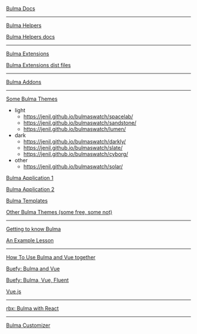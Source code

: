 [Bulma Docs](https://bulma.io/documentation/)

----

[Bulma Helpers](https://github.com/jmaczan/bulma-helpers)

[Bulma Helpers docs](https://github.com/jmaczan/bulma-helpers#documentation)

----

[Bulma Extensions](https://wikiki.github.io/)

[Bulma Extensions dist files](https://github.com/Wikiki/bulma-extensions/tree/master/dist)

----

[Bulma Addons](https://mubaidr.js.org/bulma-addons)

----

[Some Bulma Themes](https://jenil.github.io/bulmaswatch/)
- light
    - https://jenil.github.io/bulmaswatch/spacelab/
    - https://jenil.github.io/bulmaswatch/sandstone/
    - https://jenil.github.io/bulmaswatch/lumen/
- dark
    - https://jenil.github.io/bulmaswatch/darkly/
    - https://jenil.github.io/bulmaswatch/slate/
    - https://jenil.github.io/bulmaswatch/cyborg/
- other    
    - https://jenil.github.io/bulmaswatch/solar/

    
[Bulma Application 1](https://github.com/cssninjaStudio/fresh)

[Bulma Application 2](https://github.com/cssninjaStudio/krypton)

[Bulma Templates](https://github.com/BulmaTemplates/bulma-templates)

[Other Bulma Themes (some free, some not)](https://www.bulmathemes.com/)

----

[Getting to know Bulma](https://scotch.io/bar-talk/get-to-know-bulma-my-current-favorite-css-framework)

[An Example Lesson](https://scrimba.com/g/gbulma)

----

[How To Use Bulma and Vue together](https://www.youtube.com/watch?v=9lcKFUzx5Ys)

[Buefy: Bulma and Vue](https://buefy.org/documentation)

[Buefy: Bulma, Vue, Fluent](https://mubaidr.js.org/vue-fluent)


[Vue.js](https://vuejs.org/)

-----

[rbx: Bulma with React](https://dfee.github.io/rbx/)

-----

[Bulma Customizer](https://bulma-customizer.bstash.io/)

